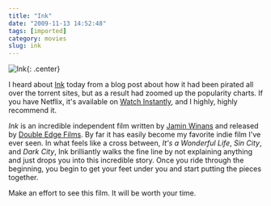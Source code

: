 ```yaml
---
title: "Ink"
date: "2009-11-13 14:52:48"
tags: [imported]
category: movies
slug: ink
---
```

	
![Ink]({filename}/images/2009/ink.jpg){: .center}

I heard about <a href="http://www.imdb.com/title/tt1071804/">Ink</a> today from a blog post about how it had been pirated all over the torrent sites, but as a result had zoomed up the popularity charts. If you have Netflix, it's available on <a href="http://www.netflix.com/Movie/Ink/70125584">Watch Instantly</a>, and I highly, highly recommend it.

<em>Ink</em> is an incredible independent film written by <a href="http://www.imdb.com/name/nm1985821/">Jamin Winans</a> and released by <a href="http://www.doubleedgefilms.com/">Double Edge Films</a>. By far it has easily become my favorite indie film I've ever seen.  In what feels like a cross between, <em>It's a Wonderful Life</em>, <em>Sin City</em>, and <em>Dark City</em>, Ink brilliantly walks the fine line by not explaining anything and just drops you into this incredible story.  Once you ride through the beginning, you begin to get your feet under you and start putting the pieces together.

Make an effort to see this film. It will be worth your time.
